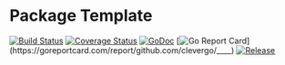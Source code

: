 # Package Template
[![Build Status](https://travis-ci.org/clevergo/____.svg?branch=master)](https://travis-ci.org/clevergo/____) [![Coverage Status](https://coveralls.io/repos/github/clevergo/____/badge.svg?branch=master)](https://coveralls.io/github/clevergo/____?branch=master)  [![GoDoc](https://img.shields.io/badge/godoc-reference-blue)](https://pkg.go.dev/github.com/clevergo/____) [![Go Report Card](https://goreportcard.com/badge/github.com/clevergo/____)](https://goreportcard.com/report/github.com/clevergo/____) [![Release](https://img.shields.io/github/release/clevergo/____.svg?style=flat-square)](https://github.com/clevergo/____/releases)
